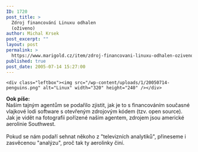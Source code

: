 ```yaml
---
ID: 1720
post_title: >
  Zdroj financování Linuxu odhalen
  (oživeno)
author: Michal Krsek
post_excerpt: ""
layout: post
permalink: >
  https://www.marigold.cz/item/zdroj-financovani-linuxu-odhalen-oziveno
published: true
post_date: 2005-07-14 15:27:00
---
```

	<div class="leftbox"><img src="/wp-content/uploads/1/20050714-penguins.png" alt="Linux" width="320" height="240" /></div>
<p><b>Ook píše:</b><br />Našim tajným agentům se
podařilo zjistit, jak je to s financováním současné vlajkové lodi
software s otevřeným zdrojovým kódem (tzv. open source). Jak je vidět
na fotografii pořízené našim agentem, zdrojem jsou americké aerolinie
Southwest. <br /><br />Pokud se nám podaří sehnat někoho z "televizních analytiků", přineseme i zasvěcenou "analýzu", proč tak ty aerolinky činí.</p>